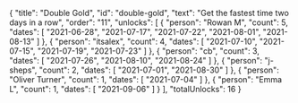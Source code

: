 {
  "title": "Double Gold",
  "id": "double-gold",
  "text": "Get the fastest time two days in a row",
  "order": "11",
  "unlocks": [
    {
      "person": "Rowan M",
      "count": 5,
      "dates": [
        "2021-06-28",
        "2021-07-17",
        "2021-07-22",
        "2021-08-01",
        "2021-08-13"
      ]
    },
    {
      "person": "itsalex",
      "count": 4,
      "dates": [
        "2021-07-10",
        "2021-07-15",
        "2021-07-19",
        "2021-07-23"
      ]
    },
    {
      "person": "cb",
      "count": 3,
      "dates": [
        "2021-07-26",
        "2021-08-10",
        "2021-08-24"
      ]
    },
    {
      "person": "j-sheps",
      "count": 2,
      "dates": [
        "2021-07-01",
        "2021-08-30"
      ]
    },
    {
      "person": "Oliver Turner",
      "count": 1,
      "dates": [
        "2021-07-04"
      ]
    },
    {
      "person": "Emma L",
      "count": 1,
      "dates": [
        "2021-09-06"
      ]
    }
  ],
  "totalUnlocks": 16
}